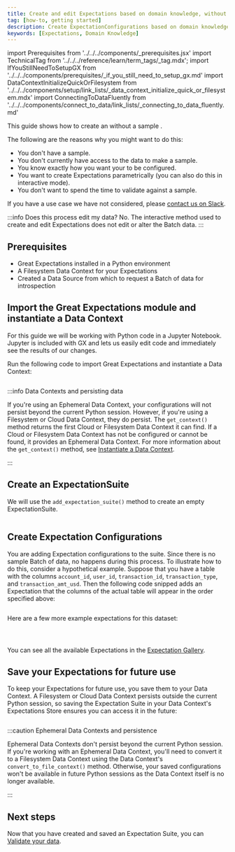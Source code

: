 ```yaml
---
title: Create and edit Expectations based on domain knowledge, without inspecting data directly
tag: [how-to, getting started]
description: Create ExpectationConfigurations based on domain knowledge.
keywords: [Expectations, Domain Knowledge]
---
```


import Prerequisites from '../../../components/_prerequisites.jsx'
import TechnicalTag from '../../../reference/learn/term_tags/_tag.mdx';
import IfYouStillNeedToSetupGX from '../../../components/prerequisites/_if_you_still_need_to_setup_gx.md'
import DataContextInitializeQuickOrFilesystem from '../../../components/setup/link_lists/_data_context_initialize_quick_or_filesystem.mdx'
import ConnectingToDataFluently from '../../../components/connect_to_data/link_lists/_connecting_to_data_fluently.md'

This guide shows how to create an <TechnicalTag tag="expectation_suite" text="Expectation Suite" /> without a sample <TechnicalTag tag="batch" text="Batch" />.

The following are the reasons why you might want to do this:

- You don't have a sample.
- You don't currently have access to the data to make a sample.
- You know exactly how you want your <TechnicalTag tag="expectation" text="Expectations" /> to be configured.
- You want to create Expectations parametrically (you can also do this in interactive mode).
- You don't want to spend the time to validate against a sample.

If you have a use case we have not considered, please [contact us on Slack](https://greatexpectations.io/slack).

:::info Does this process edit my data?
No.  The interactive method used to create and edit Expectations does not edit or alter the Batch data.
:::


## Prerequisites

<Prerequisites>

- Great Expectations installed in a Python environment
- A Filesystem Data Context for your Expectations
- Created a Data Source from which to request a Batch of data for introspection

</Prerequisites>

## Import the Great Expectations module and instantiate a Data Context

For this guide we will be working with Python code in a Jupyter Notebook. Jupyter is included with GX and lets us easily edit code and immediately see the results of our changes.

Run the following code to import Great Expectations and instantiate a Data Context:

```python name="docs/docusaurus/docs/oss/guides/expectations/how_to_create_and_edit_an_expectationsuite_domain_knowledge.py get_data_context"
```

:::info Data Contexts and persisting data

If you're using an Ephemeral Data Context, your configurations will not persist beyond the current Python session.  However, if you're using a Filesystem or Cloud Data Context, they do persist.  The `get_context()` method returns the first Cloud or Filesystem Data Context it can find.  If a Cloud or Filesystem Data Context has not be configured or cannot be found, it provides an Ephemeral Data Context.  For more information about the `get_context()` method, see [Instantiate a Data Context](/oss/guides/setup/configuring_data_contexts/instantiating_data_contexts/instantiate_data_context.md).

:::

## Create an ExpectationSuite 

We will use the `add_expectation_suite()` method to create an empty ExpectationSuite.

```python name="docs/docusaurus/docs/oss/guides/expectations/how_to_create_and_edit_an_expectationsuite_domain_knowledge.py create_expectation_suite"
```

## Create Expectation Configurations

You are adding Expectation configurations to the suite. Since there is no sample Batch of data, no <TechnicalTag tag="validation" text="Validation" /> happens during this process. To illustrate how to do this, consider a hypothetical example. Suppose that you have a table with the columns ``account_id``, ``user_id``, ``transaction_id``, ``transaction_type``, and ``transaction_amt_usd``. Then the following code snipped adds an Expectation that the columns of the actual table will appear in the order specified above:

```python name="docs/docusaurus/docs/oss/guides/expectations/how_to_create_and_edit_an_expectationsuite_domain_knowledge.py create_expectation_1"
```

Here are a few more example expectations for this dataset:


```python name="docs/docusaurus/docs/oss/guides/expectations/how_to_create_and_edit_an_expectationsuite_domain_knowledge.py create_expectation_2"
```

```python name="docs/docusaurus/docs/oss/guides/expectations/how_to_create_and_edit_an_expectationsuite_domain_knowledge.py create_expectation_3"
```

```python name="docs/docusaurus/docs/oss/guides/expectations/how_to_create_and_edit_an_expectationsuite_domain_knowledge.py create_expectation_4"
```

You can see all the available Expectations in the [Expectation Gallery](https://greatexpectations.io/expectations).

## Save your Expectations for future use

To keep your Expectations for future use, you save them to your Data Context.  A Filesystem or Cloud Data Context persists outside the current Python session, so saving the Expectation Suite in your Data Context's Expectations Store ensures you can access it in the future:

```python name="docs/docusaurus/docs/oss/guides/expectations/how_to_create_and_edit_an_expectationsuite_domain_knowledge.py save_expectation_suite"
```

:::caution Ephemeral Data Contexts and persistence

Ephemeral Data Contexts don't persist beyond the current Python session.  If you're working with an Ephemeral Data Context, you'll need to convert it to a Filesystem Data Context using the Data Context's `convert_to_file_context()` method.  Otherwise, your saved configurations won't be available in future Python sessions as the Data Context itself is no longer available.

:::

## Next steps

Now that you have created and saved an Expectation Suite, you can [Validate your data](/oss/guides/validation/validate_data_overview.md).